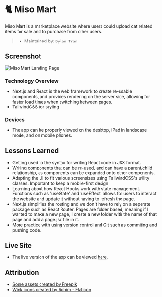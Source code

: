 # 🐈 Miso Mart

Miso Mart is a marketplace website where users could upload cat related items for sale and to purchase from other users.
> * Maintained by: `Dylan Tran`

## Screenshot

![Miso Mart Landing Page](https://github.com/dyl-tran/miso-mart/assets/103216050/3aad7afe-8edf-4fe5-8cda-47ed4410d5c2)


### Technology Overview

* Next.js and React is the web framework to create re-usable components, and provides rendering on the server side, allowing for faster load times when switching between pages.
* TailwindCSS for styling

### Devices
* The app can be properly viewed on the desktop, iPad in landscape mode, and on mobile phones.

## Lessons Learned
* Getting used to the syntax for writing React code in JSX format.
* Writing components that can be re-used, and can have a parent/child relationship, as components can be expanded onto other components.
* Adapting the UI to fit various screensizes using TailwindCSS's utility classes. Important to keep a mobile-first design
* Learning about how React Hooks work with state management. Functions such as 'useState' and 'useEffect' allows for users to interact the website and update it without having to refresh the page.
* Next.js simplifies the routing and we don't have to rely on a seperate package such as React Router. Pages are folder based, meaning if I wanted to make a new page, I create a new folder with the name of that page and add a page.jsx file in it.
* More practice with using version control and Git such as commiting and pushing code.

## Live Site
* The live version of the app can be viewed [here](https://miso-mart.vercel.app/).

## Attribution
* <a href="www.freepik.com" title="Freepik">Some assets created by Freepik</a>
* <a href="https://www.flaticon.com/free-icons/wink" title="wink icons">Wink icons created by Rohim - Flaticon</a>
